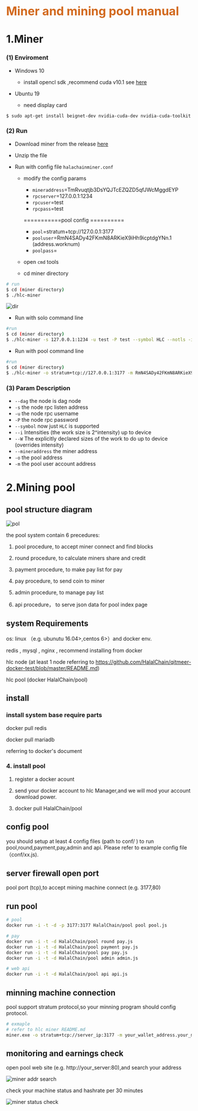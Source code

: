 # <font color=Chocolate size=6>Miner and mining pool manual</font>

# 1.Miner

### (1) Enviroment
- Windows 10
  
  - install opencl sdk ,recommend cuda v10.1 see [here](https://developer.nvidia.com/cuda-downloads) 
  
- Ubuntu 19 

   - need display card
    
```bash
$ sudo apt-get install beignet-dev nvidia-cuda-dev nvidia-cuda-toolkit 
```        
 
    
### (2) Run

- Download miner from the release [here](https://github.com/HalalChain/qitmeer-docker-test/tree/master/hlc-miner)

- Unzip the file

- Run with config file `halachainminer.conf`

    - modify the config params 
        
        - `mineraddress`=TmRvuqtjb3DsYQJTcEZQZD5qfJWcMggdEYP
        - `rpcserver`=127.0.0.1:1234
        - `rpcuser`=test
        - `rpcpass`=test
        
        ===========pool config ==========
        
         - `pool`=stratum+tcp://127.0.0.1:3177
         - `pooluser`=RmN4SADy42FKmN8ARKieX9iHh9icptdgYNn.1 (address.worknum)
         - `poolpass`=
    
    - open `cmd` tools
    
    - cd miner directory
    
```bash
# run
$ cd (miner directory)
$ ./hlc-miner
```
![dir](images/miner.png)   
- Run with solo command line
    
```bash
#run 
$ cd (miner directory)
$ ./hlc-miner -s 127.0.0.1:1234 -u test -P test --symbol HLC --notls -i 24 -W 256 --mineraddress RmN4SADy42FKmN8ARKieX9iHh9icptdgYNn 
```
- Run with pool command line

```bash
#run 
$ cd (miner directory)
$ ./hlc-miner -o stratum+tcp://127.0.0.1:3177 -m RmN4SADy42FKmN8ARKieX9iHh9icptdgYNn --symbol HLC --notls -i 24 -W 256
``` 

### (3) Param Description 
          
- `--dag` the node is dag node
- `-s` the node rpc listen address
- `-u` the node rpc username
- `-P` the node rpc password
- `--symbol` now just `HLC` is supported
- `--i` Intensities (the work size is 2^intensity) up to device
- `--W` The explicitly declared sizes of the work to do up to device (overrides intensity)
- `--mineraddress` the miner address
- `-o` the pool address
- `-m` the pool user account address


# 2.Mining pool

## pool structure diagram

![pol](./images/pol.png)

the pool system contain 6 precedures:

1. pool procedure, to accept miner connect and find blocks

2. round procedure, to calculate miners share and credit

3. payment procedure, to make pay list for pay

4. pay procedure, to send coin to miner

5. admin procedure, to manage pay list

6. api procedure， to serve json data for pool index page


## system Requirements

os: linux （e.g. ubunutu 16.04>,centos 6>）and docker env.

redis , mysql , nginx , recommend installing from docker

hlc node (at least 1 node referring to https://github.com/HalalChain/qitmeer-docker-test/blob/master/README.md)

hlc pool (docker HalalChain/pool)

## install


### install system base require parts

docker pull redis

docker pull mariadb 

referring to docker's document

### 4. install pool

1. register a docker acount

2. send your docker account to hlc Manager,and we will mod your account download power.

3. docker pull HalalChain/pool

## config pool

you should setup at least 4 config files (path to conf/ ) to run pool,round,payment,pay,admin and api. Please refer to example config file（conf/xx.js).


## server firewall open port

pool port (tcp),to accept mining machine connect (e.g. 3177,80)

## run pool

```bash
# pool 
docker run -i -t -d -p 3177:3177 HalalChain/pool pool pool.js

# pay
docker run -i -t -d HalalChain/pool round pay.js
docker run -i -t -d HalalChain/pool payment pay.js
docker run -i -t -d HalalChain/pool pay pay.js
docker run -i -t -d HalalChain/pool admin admin.js

# web api
docker run -i -t -d HalalChain/pool api api.js
```

## minning machine connection

pool support stratum protocol,so your minning program should config protocol.


```sh
# exmaple
# refer to hlc miner README.md
miner.exe -o stratum+tcp://server_ip:3177 -m your_wallet_address.your_machine_id

```

## monitoring and earnings check

open pool web site (e.g. http://your_server:80),and search your address

![miner addr search](./images/pol.search.png)


check your machine status and hashrate per 30 minutes 

![miner status check](./images/pol.hash.png)

